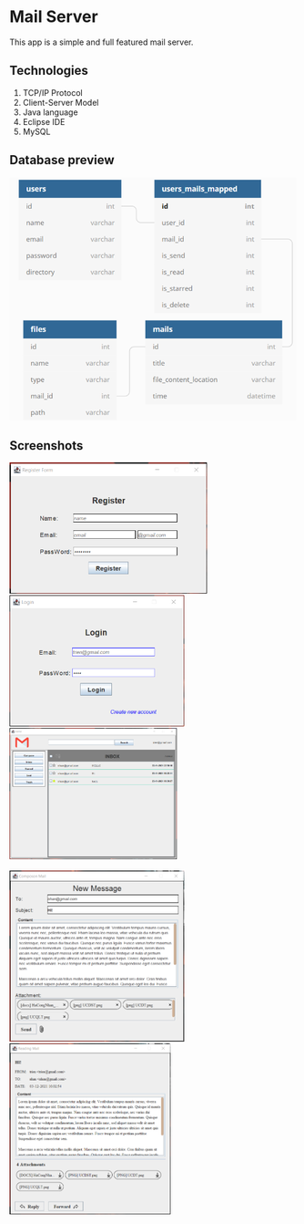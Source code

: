# Mail Server
This app is a simple and full featured mail server.

## Technologies

  1. TCP/IP Protocol
  2. Client-Server Model
  3. Java language
  4. Eclipse IDE
  5. MySQL
 
## Database preview

![Database Preview](https://github.com/Nbtrien/Mail-Server/blob/master/src/image.png)

## Screenshots

<div>
  <img src = "https://github.com/Nbtrien/Mail-Server/blob/master/src/mail.png" alt = "" height="230px"/>
  <img src = "https://github.com/Nbtrien/Mail-Server/blob/master/src/mail2.png" alt = "" height="230px"/>
  <img src = "https://github.com/Nbtrien/Mail-Server/blob/master/src/mail3.png" alt = "" height="230px"/>
</div>
</br>
<div>
  
  <img src = "https://github.com/Nbtrien/Mail-Server/blob/master/src/mail4.png" alt = "" height="300px"/>
  <img src = "https://github.com/Nbtrien/Mail-Server/blob/master/src/mail5.png" alt = "" height="300px"/>
</div>
